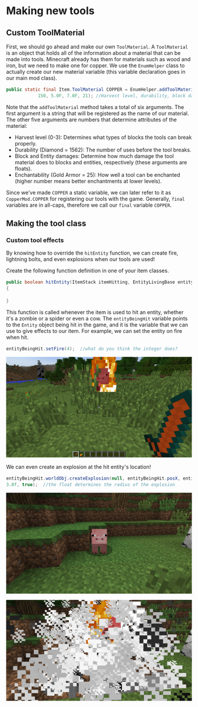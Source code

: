 # Making new tools
## Custom ToolMaterial
First, we should go ahead and make our own `ToolMaterial`. A `ToolMaterial` is an object that holds all of the information about a material that can be made into tools. Minecraft already has them for materials such as wood and iron, but we need to make one for copper. We use the `EnumHelper` class to actually create our new material variable (this variable declaration goes in our main mod class).

```java
public static final Item.ToolMaterial COPPER = EnumHelper.addToolMaterial("copper_tool", 2,
            150, 5.0F, 7.0F, 21); //Harvest level, durability, block damage, entity damage, enchantability
```
Note that the `addToolMaterial` method takes a total of six arguments. The first argument is a string that will be registered as the name of our material. The other five arguments are numbers that determine attributes of the material:  
  * Harvest level (0-3): Determines what types of blocks the tools can break properly.  
  * Durability (Diamond = 1562): The number of uses before the tool breaks.  
  * Block and Entity damages: Determine how much damage the tool material does to blocks and entities, respectively (these arguments are floats).  
  * Enchantability (Gold Armor = 25): How well a tool can be enchanted (higher number means better enchantments at lower levels).  

Since we've made `COPPER` a static variable, we can later refer to it as `CopperMod.COPPER` for registering our tools with the game. Generally, `final` variables are in all-caps, therefore we call our `final` variable `COPPER`.

## Making the tool class


### Custom tool effects
By knowing how to override the `hitEntity` function, we can create fire, lightning bolts, and even explosions when our tools are used!

Create the following function definition in one of your item classes.
```java
public boolean hitEntity(ItemStack itemHitting, EntityLivingBase entityBeingHit, EntityLivingBase entityHitting)
{

}
```

This function is called whenever the item is used to hit an entity, whether it's a zombie or a spider or even a cow. The `entityBeingHit` variable points to the `Entity` object being hit in the game, and it is the variable that we can use to give effects to our item. For example, we can set the entity on fire when hit.

```java
entityBeingHit.setFire(4);  //what do you think the integer does?
```

![Fire on hitting pig](images/section_3/sword_hit_fire.png)

We can even create an explosion at the hit entity's location!
```java
entityBeingHit.worldObj.createExplosion(null, entityBeingHit.posX, entityBeingHit.posY, entityBeingHit.posZ,
3.0f, true);  //the float determines the radius of the explosion
```
![Before hitting pig](images/section_3/sword_hit_explosion_pre.png)

![Explosion on hitting pig](images/section_3/sword_hit_explosion.png)
